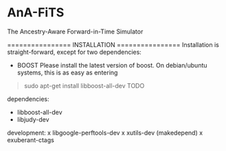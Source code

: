 AnA-FiTS
========

The Ancestry-Aware Forward-in-Time Simulator


================ INSTALLATION ================
Installation is straight-forward, except for two dependencies: 

* BOOST
Please install the latest version of boost. On debian/ubuntu systems,
this is as easy as entering
 > sudo apt-get install  libboost-all-dev
TODO 


dependencies: 
* libboost-all-dev
* libjudy-dev

development:
x libgoogle-perftools-dev
x xutils-dev (makedepend)
x exuberant-ctags
